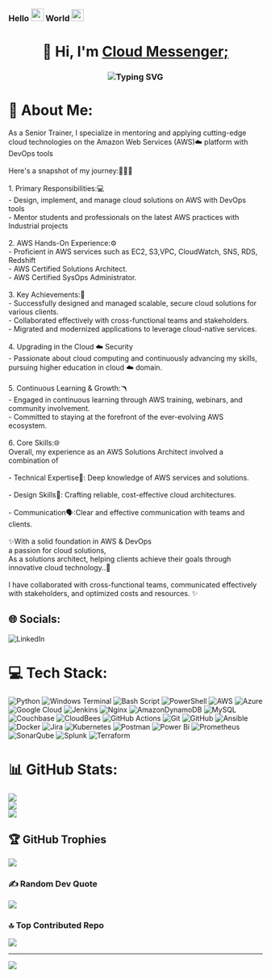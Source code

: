 ### Hello  <img src="https://media.giphy.com/media/hvRJCLFzcasrR4ia7z/giphy.gif" width="25"> World <img src="https://github.com/TheDudeThatCode/TheDudeThatCode/blob/master/Assets/Earth.gif" width="24"> 

<h1 align="center">👋 Hi, I'm <a href="https://www.linkedin.com/in/ulhas-narwade-aws-certified-devops/" target="_blank"> Cloud Messenger; </a></h1>
<h3 align="center"><img src="https://readme-typing-svg.herokuapp.com?font=Fira+Code&pause=1000&color=F76407&random=false&width=435&lines=Cloud+Engineer;AWS+Cloud+Engineer)" alt="Typing SVG" /></h3>

# 💫 About Me:
As a Senior Trainer, I specialize in mentoring and applying cutting-edge cloud technologies on the Amazon Web Services (AWS)☁️ platform with DevOps tools<br><br>Here's a snapshot of my journey:🧑‍🚀🚀<br><br>1. Primary Responsibilities:💻<br> - Design, implement, and manage cloud solutions on AWS with DevOps tools<br> - Mentor students and professionals on the latest AWS practices with Industrial projects <br><br>2. AWS Hands-On Experience:⚙️<br> - Proficient in AWS services such as EC2, S3,VPC, CloudWatch, SNS, RDS, Redshift <br> - AWS Certified Solutions Architect.<br> - AWS Certified SysOps Administrator.<br><br>3. Key Achievements:💎<br> - Successfully designed and managed scalable, secure cloud solutions for various clients.<br> - Collaborated effectively with cross-functional teams and stakeholders.<br> - Migrated and modernized applications to leverage cloud-native services.<br><br>4. Upgrading in the Cloud ☁️ Security <br> - Passionate about cloud computing and continuously advancing my skills, pursuing higher education in cloud ☁️ domain.<br><br>5. Continuous Learning & Growth:🪃<br> - Engaged in continuous learning through AWS training, webinars, and community involvement.<br> - Committed to staying at the forefront of the ever-evolving AWS ecosystem.<br><br>6. Core Skills:🌐<br>Overall, my experience as an AWS Solutions Architect involved a combination of <br><br> - Technical Expertise🧭: Deep knowledge of AWS services and solutions.<br><br> - Design Skills🎡: Crafting reliable, cost-effective cloud architectures.<br><br> - Communication🗣️:Clear and effective communication with teams and clients.<br><br>✨With a solid foundation in AWS & DevOps <br>a passion for cloud solutions, <br>As a solutions architect, helping clients achieve their goals through innovative cloud technology..💪<br><br>I have collaborated with cross-functional teams, communicated effectively with stakeholders, and optimized costs and resources. ✨


## 🌐 Socials:
![LinkedIn](https://img.shields.io/badge/LinkedIn-%230077B5.svg?logo=linkedin&logoColor=white)

# 💻 Tech Stack:
![Python](https://img.shields.io/badge/python-3670A0?style=for-the-badge&logo=python&logoColor=ffdd54) ![Windows Terminal](https://img.shields.io/badge/Windows%20Terminal-%234D4D4D.svg?style=for-the-badge&logo=windows-terminal&logoColor=white) ![Bash Script](https://img.shields.io/badge/bash_script-%23121011.svg?style=for-the-badge&logo=gnu-bash&logoColor=white) ![PowerShell](https://img.shields.io/badge/PowerShell-%235391FE.svg?style=for-the-badge&logo=powershell&logoColor=white) ![AWS](https://img.shields.io/badge/AWS-%23FF9900.svg?style=for-the-badge&logo=amazon-aws&logoColor=white) ![Azure](https://img.shields.io/badge/azure-%230072C6.svg?style=for-the-badge&logo=microsoftazure&logoColor=white) ![Google Cloud](https://img.shields.io/badge/GoogleCloud-%234285F4.svg?style=for-the-badge&logo=google-cloud&logoColor=white) ![Jenkins](https://img.shields.io/badge/jenkins-%232C5263.svg?style=for-the-badge&logo=jenkins&logoColor=white) ![Nginx](https://img.shields.io/badge/nginx-%23009639.svg?style=for-the-badge&logo=nginx&logoColor=white) ![AmazonDynamoDB](https://img.shields.io/badge/Amazon%20DynamoDB-4053D6?style=for-the-badge&logo=Amazon%20DynamoDB&logoColor=white) ![MySQL](https://img.shields.io/badge/mysql-4479A1.svg?style=for-the-badge&logo=mysql&logoColor=white) ![Couchbase](https://img.shields.io/badge/Couchbase-EA2328?style=for-the-badge&logo=couchbase&logoColor=white) ![CloudBees](https://img.shields.io/badge/CloudBees-1997B5&?logo=cloudbees&logoColor=white&style=for-the-badge) ![GitHub Actions](https://img.shields.io/badge/github%20actions-%232671E5.svg?style=for-the-badge&logo=githubactions&logoColor=white) ![Git](https://img.shields.io/badge/git-%23F05033.svg?style=for-the-badge&logo=git&logoColor=white) ![GitHub](https://img.shields.io/badge/github-%23121011.svg?style=for-the-badge&logo=github&logoColor=white) ![Ansible](https://img.shields.io/badge/ansible-%231A1918.svg?style=for-the-badge&logo=ansible&logoColor=white) ![Docker](https://img.shields.io/badge/docker-%230db7ed.svg?style=for-the-badge&logo=docker&logoColor=white) ![Jira](https://img.shields.io/badge/jira-%230A0FFF.svg?style=for-the-badge&logo=jira&logoColor=white) ![Kubernetes](https://img.shields.io/badge/kubernetes-%23326ce5.svg?style=for-the-badge&logo=kubernetes&logoColor=white) ![Postman](https://img.shields.io/badge/Postman-FF6C37?style=for-the-badge&logo=postman&logoColor=white) ![Power Bi](https://img.shields.io/badge/power_bi-F2C811?style=for-the-badge&logo=powerbi&logoColor=black) ![Prometheus](https://img.shields.io/badge/Prometheus-E6522C?style=for-the-badge&logo=Prometheus&logoColor=white) ![SonarQube](https://img.shields.io/badge/SonarQube-black?style=for-the-badge&logo=sonarqube&logoColor=4E9BCD) ![Splunk](https://img.shields.io/badge/splunk-%23000000.svg?style=for-the-badge&logo=splunk&logoColor=white) ![Terraform](https://img.shields.io/badge/terraform-%235835CC.svg?style=for-the-badge&logo=terraform&logoColor=white)
# 📊 GitHub Stats:
![](https://github-readme-stats.vercel.app/api?username=Cloud-messenger&theme=blue-green&hide_border=false&include_all_commits=true&count_private=false)<br/>
![](https://github-readme-streak-stats.herokuapp.com/?user=Cloud-messenger&theme=blue-green&hide_border=false)<br/>
![](https://github-readme-stats.vercel.app/api/top-langs/?username=Cloud-messenger&theme=blue-green&hide_border=false&include_all_commits=true&count_private=false&layout=compact)

## 🏆 GitHub Trophies
![](https://github-profile-trophy.vercel.app/?username=Cloud-messenger&theme=shades-of-purple&no-frame=false&no-bg=false&margin-w=4)

### ✍️ Random Dev Quote
![](https://quotes-github-readme.vercel.app/api?type=vetical&theme=merko)

### 🔝 Top Contributed Repo
![](https://github-contributor-stats.vercel.app/api?username=Cloud-messenger&limit=5&theme=shadow_green&combine_all_yearly_contributions=true)

---
[![](https://visitcount.itsvg.in/api?id=Cloud-messenger&icon=5&color=5)](https://visitcount.itsvg.in)
